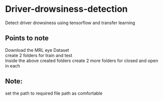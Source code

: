 # Driver-drowsiness-detection
Detect driver drowsiness using tensorflow and transfer learning

## Points to note
Download the MRL eye Dataset<br>
create 2 folders for train and test <br>
Inside the above created folders create 2 more folders for closed and open in each

## Note: 
set the path to required file path as comfortable
